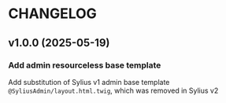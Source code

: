 # CHANGELOG

## v1.0.0 (2025-05-19)

### Add admin resourceless base template

Add substitution of Sylius v1 admin base template `@SyliusAdmin/layout.html.twig`, which was removed in Sylius v2
